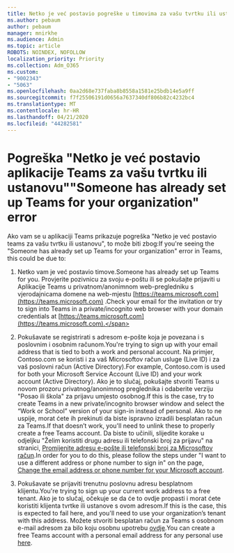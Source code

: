 ```yaml
---
title: Netko je već postavio pogreške u timovima za vašu tvrtku ili ustanovu
ms.author: pebaum
author: pebaum
manager: mnirkhe
ms.audience: Admin
ms.topic: article
ROBOTS: NOINDEX, NOFOLLOW
localization_priority: Priority
ms.collection: Adm_O365
ms.custom:
- "9002343"
- "5063"
ms.openlocfilehash: 0aa2d68e737faba8b8558a1581e25bdb14e5a9ff
ms.sourcegitcommit: f7f25506191d0656a7637340df806b82c4232bc4
ms.translationtype: MT
ms.contentlocale: hr-HR
ms.lasthandoff: 04/21/2020
ms.locfileid: "44282581"
---
```

# <a name="someone-has-already-set-up-teams-for-your-organization-error"></a><span data-ttu-id="65a3b-102">Pogreška "Netko je već postavio aplikacije Teams za vašu tvrtku ili ustanovu"</span><span class="sxs-lookup"><span data-stu-id="65a3b-102">"Someone has already set up Teams for your organization" error</span></span>

<span data-ttu-id="65a3b-103">Ako vam se u aplikaciji Teams prikazuje pogreška "Netko je već postavio teams za vašu tvrtku ili ustanovu", to može biti zbog:</span><span class="sxs-lookup"><span data-stu-id="65a3b-103">If you're seeing the "Someone has already set up Teams for your organization" error in Teams, this could be due to:</span></span>

1. <span data-ttu-id="65a3b-104">Netko vam je već postavio timove.</span><span class="sxs-lookup"><span data-stu-id="65a3b-104">Someone has already set up Teams for you.</span></span> <span data-ttu-id="65a3b-105">Provjerite pozivnicu za svoju e-poštu ili se pokušajte prijaviti u Aplikacije Teams u privatnom/anonimnom web-pregledniku s vjerodajnicama domene na web-mjestu [https://teams.microsoft.com](https://teams.microsoft.com) .</span><span class="sxs-lookup"><span data-stu-id="65a3b-105">Check your email for the invitation or try to sign into Teams in a private/incognito web browser with your domain credentials at [https://teams.microsoft.com](https://teams.microsoft.com).</span></span>

2. <span data-ttu-id="65a3b-106">Pokušavate se registrirati s adresom e-pošte koja je povezana i s poslovnim i osobnim računom.</span><span class="sxs-lookup"><span data-stu-id="65a3b-106">You're trying to sign up with your email address that is tied to both a work and personal account.</span></span> <span data-ttu-id="65a3b-107">Na primjer, Contoso.com se koristi i za vaš Microsoftov račun usluge (Live ID) i za vaš poslovni račun (Active Directory).</span><span class="sxs-lookup"><span data-stu-id="65a3b-107">For example, Contoso.com is used for both your Microsoft Service Account (Live ID) and your work account (Active Directory).</span></span> <span data-ttu-id="65a3b-108">Ako je to slučaj, pokušajte stvoriti Teams u novom prozoru privatnog/anonimnog preglednika i odaberite verziju "Posao ili škola" za prijavu umjesto osobnog.</span><span class="sxs-lookup"><span data-stu-id="65a3b-108">If this is the case, try to create Teams in a new private/incognito browser window and select the “Work or School” version of your sign-in instead of personal.</span></span> <span data-ttu-id="65a3b-109">Ako to ne uspije, morat ćete ih prekinuti da biste ispravno izradili besplatan račun za Teams.</span><span class="sxs-lookup"><span data-stu-id="65a3b-109">If that doesn’t work, you'll need to unlink these to properly create a free Teams account.</span></span> <span data-ttu-id="65a3b-110">Da biste to učinili, slijedite korake u odjeljku "Želim koristiti drugu adresu ili telefonski broj za prijavu" na stranici, [Promijenite adresu e-pošte ili telefonski broj za Microsoftov račun](https://support.microsoft.com/help/12407).</span><span class="sxs-lookup"><span data-stu-id="65a3b-110">In order for you to do this, please follow the steps under "I want to use a different address or phone number to sign in" on the page, [Change the email address or phone number for your Microsoft account](https://support.microsoft.com/help/12407).</span></span>

3. <span data-ttu-id="65a3b-111">Pokušavate se prijaviti trenutnu poslovnu adresu besplatnom klijentu.</span><span class="sxs-lookup"><span data-stu-id="65a3b-111">You're trying to sign up your current work address to a free tenant.</span></span> <span data-ttu-id="65a3b-112">Ako je to slučaj, očekuje se da će to ovdje propasti i morat ćete koristiti klijenta tvrtke ili ustanove s ovom adresom.</span><span class="sxs-lookup"><span data-stu-id="65a3b-112">If this is the case, this is expected to fail here, and you'll need to use your organization’s tenant with this address.</span></span> <span data-ttu-id="65a3b-113">Možete stvoriti besplatan račun za Teams s osobnom e-mail adresom za bilo koju osobnu upotrebu [ovdje](https://products.office.com/microsoft-teams/group-chat-software).</span><span class="sxs-lookup"><span data-stu-id="65a3b-113">You can create a free Teams account with a personal email address for any personal use [here](https://products.office.com/microsoft-teams/group-chat-software).</span></span>
